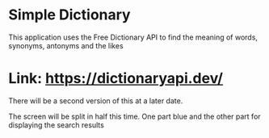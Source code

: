 # Simple Dictionary

This application uses the Free Dictionary API to find the meaning of words, synonyms, antonyms and the likes

# Link: https://dictionaryapi.dev/ 

There will be a second version of this at a later date.

The screen will be split in half this time. One part blue and the other part for displaying the search results
